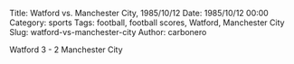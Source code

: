 Title: Watford vs. Manchester City, 1985/10/12
Date: 1985/10/12 00:00
Category: sports
Tags: football, football scores, Watford, Manchester City
Slug: watford-vs-manchester-city
Author: carbonero


Watford 3 - 2 Manchester City
